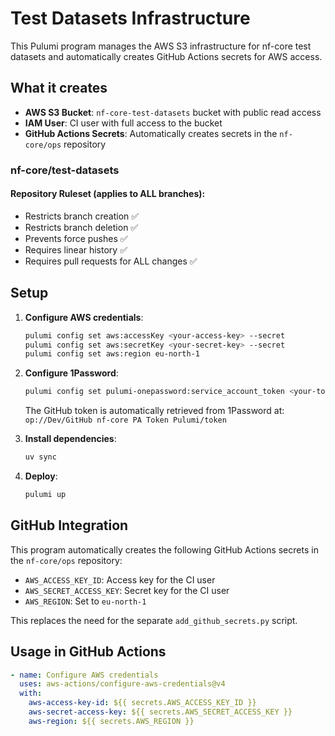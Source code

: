 # Test Datasets Infrastructure

This Pulumi program manages the AWS S3 infrastructure for nf-core test datasets and automatically creates GitHub Actions secrets for AWS access.

## What it creates

- **AWS S3 Bucket**: `nf-core-test-datasets` bucket with public read access
- **IAM User**: CI user with full access to the bucket
- **GitHub Actions Secrets**: Automatically creates secrets in the `nf-core/ops` repository

### nf-core/test-datasets

#### Repository Ruleset (applies to ALL branches):

- Restricts branch creation ✅
- Restricts branch deletion ✅  
- Prevents force pushes ✅
- Requires linear history ✅
- Requires pull requests for ALL changes ✅

## Setup

1. **Configure AWS credentials**:

   ```bash
   pulumi config set aws:accessKey <your-access-key> --secret
   pulumi config set aws:secretKey <your-secret-key> --secret
   pulumi config set aws:region eu-north-1
   ```

2. **Configure 1Password**:

   ```bash
   pulumi config set pulumi-onepassword:service_account_token <your-token> --secret
   ```

   The GitHub token is automatically retrieved from 1Password at:
   `op://Dev/GitHub nf-core PA Token Pulumi/token`

3. **Install dependencies**:

   ```bash
   uv sync
   ```

4. **Deploy**:
   ```bash
   pulumi up
   ```

## GitHub Integration

This program automatically creates the following GitHub Actions secrets in the `nf-core/ops` repository:

- `AWS_ACCESS_KEY_ID`: Access key for the CI user
- `AWS_SECRET_ACCESS_KEY`: Secret key for the CI user
- `AWS_REGION`: Set to `eu-north-1`

This replaces the need for the separate `add_github_secrets.py` script.

## Usage in GitHub Actions

```yaml
- name: Configure AWS credentials
  uses: aws-actions/configure-aws-credentials@v4
  with:
    aws-access-key-id: ${{ secrets.AWS_ACCESS_KEY_ID }}
    aws-secret-access-key: ${{ secrets.AWS_SECRET_ACCESS_KEY }}
    aws-region: ${{ secrets.AWS_REGION }}
```
